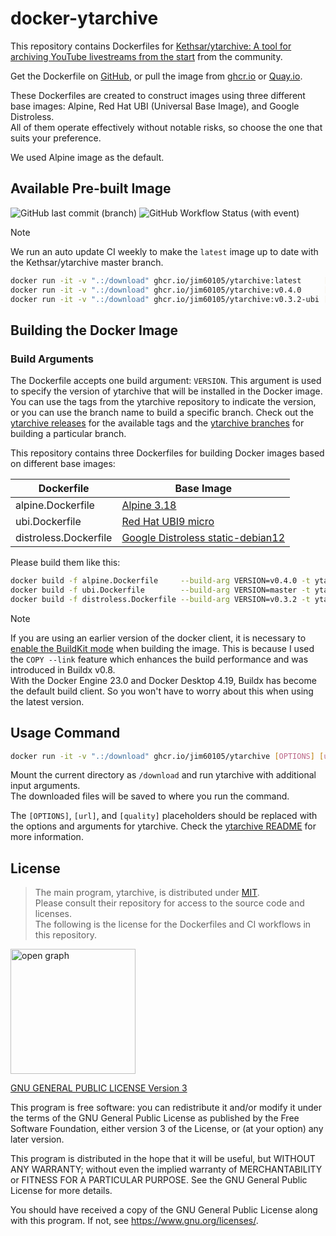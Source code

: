 # docker-ytarchive

This repository contains Dockerfiles for [Kethsar/ytarchive: A tool for archiving YouTube livestreams from the start](https://github.com/Kethsar/ytarchive) from the community.

Get the Dockerfile on [GitHub](https://github.com/jim60105/ytarchive), or pull the image from [ghcr.io](https://ghcr.io/jim60105/ytarchive) or [Quay.io](https://quay.io/repository/jim60105/ytarchive).

These Dockerfiles are created to construct images using three different base images: Alpine, Red Hat UBI (Universal Base Image), and Google Distroless.  
All of them operate effectively without notable risks, so choose the one that suits your preference.

We used Alpine image as the default.

## Available Pre-built Image

![GitHub last commit (branch)](https://img.shields.io/github/last-commit/jim60105/docker-ytarchive/master?label=%20&style=for-the-badge) ![GitHub Workflow Status (with event)](https://img.shields.io/github/actions/workflow/status/jim60105/docker-ytarchive/docker_publish.yml?label=%20&style=for-the-badge)

> [!NOTE]  
> We run an auto update CI weekly to make the `latest` image up to date with the Kethsar/ytarchive master branch.

```bash
docker run -it -v ".:/download" ghcr.io/jim60105/ytarchive:latest     [OPTIONS] [url] [quality]
docker run -it -v ".:/download" ghcr.io/jim60105/ytarchive:v0.4.0     [OPTIONS] [url] [quality]
docker run -it -v ".:/download" ghcr.io/jim60105/ytarchive:v0.3.2-ubi [OPTIONS] [url] [quality]
```

## Building the Docker Image

### Build Arguments

The Dockerfile accepts one build argument: `VERSION`. This argument is used to specify the version of ytarchive that will be installed in the Docker image. You can use the tags from the ytarchive repository to indicate the version, or you can use the branch name to build a specific branch. Check out the [ytarchive releases](https://github.com/Kethsar/ytarchive/releases) for the available tags and the [ytarchive branches](https://github.com/Kethsar/ytarchive/branches) for building a particular branch.

This repository contains three Dockerfiles for building Docker images based on different base images:

| Dockerfile            | Base Image                                                                                                   |
| --------------------- | ------------------------------------------------------------------------------------------------------------ |
| alpine.Dockerfile            | [Alpine 3.18](https://hub.docker.com/_/alpine/)                                                              |
| ubi.Dockerfile        | [Red Hat UBI9 micro](https://catalog.redhat.com/software/containers/ubi9/ubi-micro/615bdf943f6014fa45ae1b58) |
| distroless.Dockerfile | [Google Distroless static-debian12](https://github.com/GoogleContainerTools/distroless)                      |

Please build them like this:

```bash
docker build -f alpine.Dockerfile     --build-arg VERSION=v0.4.0 -t ytarchive:v0.4.0 .
docker build -f ubi.Dockerfile        --build-arg VERSION=master -t ytarchive:ubi .
docker build -f distroless.Dockerfile --build-arg VERSION=v0.3.2 -t ytarchive:v0.3.2-distroless .
```

> [!NOTE]  
> If you are using an earlier version of the docker client, it is necessary to [enable the BuildKit mode](https://docs.docker.com/build/buildkit/#getting-started) when building the image. This is because I used the `COPY --link` feature which enhances the build performance and was introduced in Buildx v0.8.  
> With the Docker Engine 23.0 and Docker Desktop 4.19, Buildx has become the default build client. So you won't have to worry about this when using the latest version.

## Usage Command

```bash
docker run -it -v ".:/download" ghcr.io/jim60105/ytarchive [OPTIONS] [url] [quality]
```

Mount the current directory as `/download` and run ytarchive with additional input arguments.  
The downloaded files will be saved to where you run the command.

The `[OPTIONS]`, `[url]`, and `[quality]` placeholders should be replaced with the options and arguments for ytarchive. Check the [ytarchive README](https://github.com/Kethsar/ytarchive#usage) for more information.

## License

> The main program, ytarchive, is distributed under [MIT](https://github.com/Kethsar/ytarchive/blob/master/LICENSE).  
> Please consult their repository for access to the source code and licenses.  
> The following is the license for the Dockerfiles and CI workflows in this repository.

<img src="https://github.com/jim60105/docker-ytarchive/assets/16995691/782f16b9-3f49-49ef-943d-a29324fcc8db" alt="open graph" width="200" />

[GNU GENERAL PUBLIC LICENSE Version 3](LICENSE)

This program is free software: you can redistribute it and/or modify it under the terms of the GNU General Public License as published by the Free Software Foundation, either version 3 of the License, or (at your option) any later version.

This program is distributed in the hope that it will be useful, but WITHOUT ANY WARRANTY; without even the implied warranty of MERCHANTABILITY or FITNESS FOR A PARTICULAR PURPOSE. See the GNU General Public License for more details.

You should have received a copy of the GNU General Public License along with this program. If not, see <https://www.gnu.org/licenses/>.
